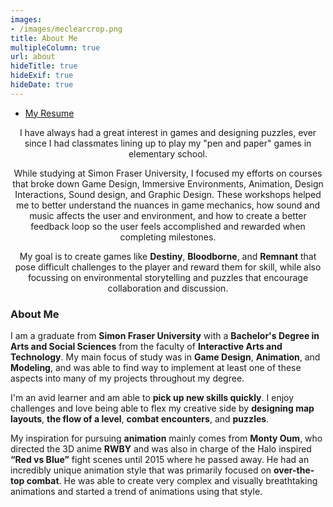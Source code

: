 ```yaml
---
images:
- /images/meclearcrop.png
title: About Me
multipleColumn: true
url: about
hideTitle: true
hideExif: true
hideDate: true
---
```


- [My Resume](https://drive.google.com/file/d/1AotAVgpXABLjLl2Vrn5-N_m7kg2xs-71/view?usp=sharing)

<div align="center">
	<p>
        I have always had a great interest in games and designing puzzles, ever since I had classmates lining up to play my "pen and paper" games in elementary school.
	</p>
	<p>
		While studying at Simon Fraser University, I focused my efforts on courses that broke down Game Design, Immersive Environments, Animation, Design Interactions, Sound design, and Graphic Design. These workshops helped me to better understand the nuances in game mechanics, how sound and music affects the user and environment, and how to create a better feedback loop so the user feels accomplished and rewarded when completing milestones.

  My goal is to create games like **Destiny**, **Bloodborne**, and **Remnant** that pose difficult challenges to the player and reward them for skill, while also focussing on environmental storytelling and puzzles that encourage collaboration and discussion.
	</p>
</div>



### About Me

I am a graduate from **Simon Fraser University** with a **Bachelor's Degree in Arts and Social Sciences** from the faculty of **Interactive Arts and Technology**. My main focus of study was in **Game Design**, **Animation**, and **Modeling**, and was able to find way to implement at least one of these aspects into many of my projects throughout my degree.

​I'm an avid learner and am able to **pick up new skills quickly**. I enjoy challenges and love being able to flex my creative side by **designing map layouts**, **the flow of a level**, **combat encounters**, and **puzzles**.

My inspiration for pursuing **animation** mainly comes from **Monty Oum**, who directed the 3D anime **RWBY** and was also in charge of the Halo inspired **“Red vs Blue”** fight scenes until 2015 where he passed away. He had an incredibly unique animation style that was primarily focused on **over-the-top combat**. He was able to create very complex and visually breathtaking animations and started a trend of animations using that style.


